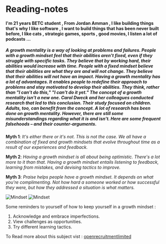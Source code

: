 <h1> Reading-notes</h1>
<h4>I'm 21 years BETC student , From Jordan Amman , I like building things that's why I like software , I  want to build things that has been never built before, I like cats , strategic games, sports , good movies, I listen a lot of podcasts ...</h4>
<h5>A growth mentality is a way of looking at problems and failures. People with a growth mindset feel that their abilities aren't fixed, even if they struggle with specific tasks. They believe that by working hard, their abilities would increase with time.
People with a fixed mindset believe that their abilities are what they are and will not change. They believe that their abilities will not have an impact.
Having a growth mentality has a lot of advantages. It enables people to redefine their approach to problems and stay motivated to develop their abilities. They think, rather than "I can't do this," "I can't do it yet."
The concept of a growth mentality isn't a new one. Carol Dweck and her colleagues conducted research that led to this conclusion. Their study focused on children. Adults, too, can benefit from the concept.
A lot of research has been done on growth mentality. However, there are still some misunderstandings regarding what it is and isn't. Here are some frequent falsehoods – and their counter-arguments.</h5>

__Myth 1__: *It's either there or it's not. This is not the case. We all have a combination of fixed and growth mindsets that evolve throughout time as a result of our experiences and feedback.*

__Myth 2__: *Having a growth mindset is all about being optimistic. There's a lot more to it than that. Having a growth mindset entails listening to feedback, learning from mistakes, and devising tactics to improve.*

__Myth 3__: *Praise helps people have a growth mindset. It depends on what you're complimenting. Not how hard a someone worked or how successful they were, but how they addressed a situation is what matters.*

![Mindset](https://lirp.cdn-website.com/069d5d93/dms3rep/multi/opt/fixed-960w.png)
![Mindset](https://static.vecteezy.com/system/resources/previews/001/225/333/non_2x/growth-mindset-and-fixed-mindset-concept-vector.jpg)

 Some reminders to yourself of how to keep yourself in a growth mindset :
 1. Acknowledge and embrace imperfections.
 2. View challenges as opportunities.
 3. Try different learning tactics.

To Read more about this subject vist : [openrecruitmentlimited](https://www.openrecruitmentlimited.co.uk/fixed-mindset-v-growth-mindset)
